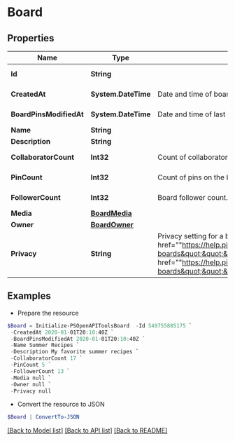 # Board
## Properties

Name | Type | Description | Notes
------------ | ------------- | ------------- | -------------
**Id** | **String** |  | [optional] [readonly] 
**CreatedAt** | **System.DateTime** | Date and time of board creation. | [optional] [readonly] 
**BoardPinsModifiedAt** | **System.DateTime** | Date and time of last board pins modified. | [optional] [readonly] 
**Name** | **String** |  | 
**Description** | **String** |  | [optional] 
**CollaboratorCount** | **Int32** | Count of collaborators on the board. | [optional] [readonly] 
**PinCount** | **Int32** | Count of pins on the board. | [optional] [readonly] 
**FollowerCount** | **Int32** | Board follower count. | [optional] [readonly] 
**Media** | [**BoardMedia**](BoardMedia.md) |  | [optional] 
**Owner** | [**BoardOwner**](BoardOwner.md) |  | [optional] 
**Privacy** | **String** | Privacy setting for a board. Learn more about &lt;a href&#x3D;&quot;&quot;https://help.pinterest.com/en/article/secret-boards&quot;&quot;&gt;secret boards&lt;/a&gt; and &lt;a href&#x3D;&quot;&quot;https://help.pinterest.com/en/business/article/protected-boards&quot;&quot;&gt;protected boards&lt;/a&gt; | [optional] [default to "PUBLIC"]

## Examples

- Prepare the resource
```powershell
$Board = Initialize-PSOpenAPIToolsBoard  -Id 549755885175 `
 -CreatedAt 2020-01-01T20:10:40Z `
 -BoardPinsModifiedAt 2020-01-01T20:10:40Z `
 -Name Summer Recipes `
 -Description My favorite summer recipes `
 -CollaboratorCount 17 `
 -PinCount 5 `
 -FollowerCount 13 `
 -Media null `
 -Owner null `
 -Privacy null
```

- Convert the resource to JSON
```powershell
$Board | ConvertTo-JSON
```

[[Back to Model list]](../README.md#documentation-for-models) [[Back to API list]](../README.md#documentation-for-api-endpoints) [[Back to README]](../README.md)

